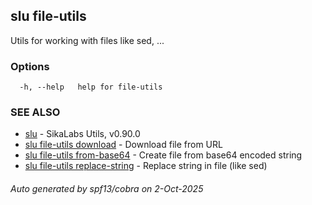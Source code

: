 ## slu file-utils

Utils for working with files like sed, ...

### Options

```
  -h, --help   help for file-utils
```

### SEE ALSO

* [slu](slu.md)	 - SikaLabs Utils, v0.90.0
* [slu file-utils download](slu_file-utils_download.md)	 - Download file from URL
* [slu file-utils from-base64](slu_file-utils_from-base64.md)	 - Create file from base64 encoded string
* [slu file-utils replace-string](slu_file-utils_replace-string.md)	 - Replace string in file (like sed)

###### Auto generated by spf13/cobra on 2-Oct-2025
